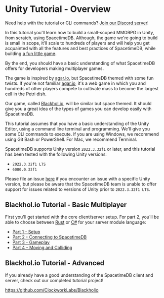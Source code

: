 # Unity Tutorial - Overview

Need help with the tutorial or CLI commands? [Join our Discord server](https://discord.gg/spacetimedb)!

In this tutorial you'll learn how to build a small-scoped MMORPG in Unity, from scratch, using SpacetimeDB. Although, the game we're going to build is small in scope, it'll scale to hundreds of players and will help you get acquainted with all the features and best practices of SpacetimeDB, while building [a fun little game](https://github.com/ClockworkLabs/Blackholio).

By the end, you should have a basic understanding of what SpacetimeDB offers for developers making multiplayer games. 

The game is inspired by [agar.io](https://agar.io), but SpacetimeDB themed with some fun twists. If you're not familiar [agar.io](https://agar.io), it's a web game in which you and hundreds of other players compete to cultivate mass to become the largest cell in the Petri dish.

Our game, called [Blackhol.io](https://github.com/ClockworkLabs/Blackholio), will be similar but space themed. It should give you a great idea of the types of games you can develop easily with SpacetimeDB.

This tutorial assumes that you have a basic understanding of the Unity Editor, using a command line terminal and programming. We'll give you some CLI commands to execute. If you are using Windows, we recommend using Git Bash or PowerShell. For Mac, we recommend Terminal.

SpacetimeDB supports Unity version `2022.3.32f1` or later, and this tutorial has been tested with the following Unity versions:

- `2022.3.32f1 LTS`
- `6000.0.33f1`

Please file an issue [here](https://github.com/clockworklabs/spacetime-docs/issues) if you encounter an issue with a specific Unity version, but please be aware that the SpacetimeDB team is unable to offer support for issues related to versions of Unity prior to `2022.3.32f1 LTS`.

## Blackhol.io Tutorial - Basic Multiplayer

First you'll get started with the core client/server setup. For part 2, you'll be able to choose between [Rust](/docs/modules/rust) or [C#](/docs/modules/c-sharp) for your server module language:

- [Part 1 - Setup](/docs/unity/part-1)
- [Part 2 - Connecting to SpacetimeDB](/docs/unity/part-2)
- [Part 3 - Gameplay](/docs/unity/part-3)
- [Part 4 - Moving and Colliding](/docs/unity/part-4)

## Blackhol.io Tutorial - Advanced

If you already have a good understanding of the SpacetimeDB client and server, check out our completed tutorial project!

https://github.com/ClockworkLabs/Blackholio
